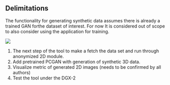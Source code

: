 ## Delimitations

The functionality for generating synthetic data assumes there is already a trained GAN forthe dataset of interest.  For now It is considered out of scope to also consider using the application for training.

![](../img/simple_user_interface.png)

1. The next step of the tool to make a fetch the data set and run through anonymized 2D module.
2. Add pretrained PCGAN with generation of synthetic 3D data. 
3. Visualize metric of generated 2D images (needs to be confirmed by all authors)
4. Test the tool under the DGX-2